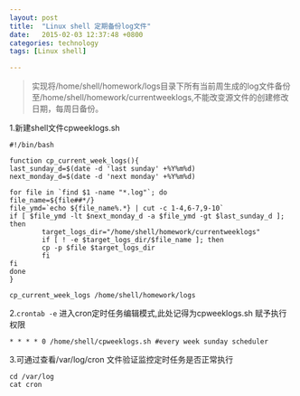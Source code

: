 ```yaml
---
layout: post
title:  "Linux shell 定期备份log文件"
date:   2015-02-03 12:37:48 +0800
categories: technology
tags: [Linux shell]

---
```

>实现将/home/shell/homework/logs目录下所有当前周生成的log文件备份至/home/shell/homework/currentweeklogs,不能改变源文件的创建修改日期，每周日备份。
                
1.新建shell文件cpweeklogs.sh

``` shell
#!/bin/bash

function cp_current_week_logs(){
last_sunday_d=$(date -d 'last sunday' +%Y%m%d)
next_monday_d=$(date -d 'next monday' +%Y%m%d)

for file in `find $1 -name "*.log"`; do
file_name=${file##*/}
file_ymd=`echo ${file_name%.*} | cut -c 1-4,6-7,9-10`
if [ $file_ymd -lt $next_monday_d -a $file_ymd -gt $last_sunday_d ]; then
        target_logs_dir="/home/shell/homework/currentweeklogs"
        if [ ! -e $target_logs_dir/$file_name ]; then
        cp -p $file $target_logs_dir
        fi
fi
done
}

cp_current_week_logs /home/shell/homework/logs

```
2.`crontab -e` 进入cron定时任务编辑模式,此处记得为cpweeklogs.sh 赋予执行权限

``` shell
* * * * 0 /home/shell/cpweeklogs.sh #every week sunday scheduler

```

3.可通过查看/var/log/cron 文件验证监控定时任务是否正常执行
                
``` shell
cd /var/log
cat cron

```
